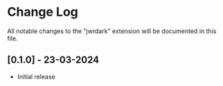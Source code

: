 # Change Log

All notable changes to the "jwrdark" extension will be documented in this file.

## [0.1.0] - 23-03-2024

- Initial release
